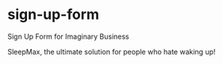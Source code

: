 # sign-up-form
Sign Up Form for Imaginary Business

SleepMax, the ultimate solution for people who hate waking up!
